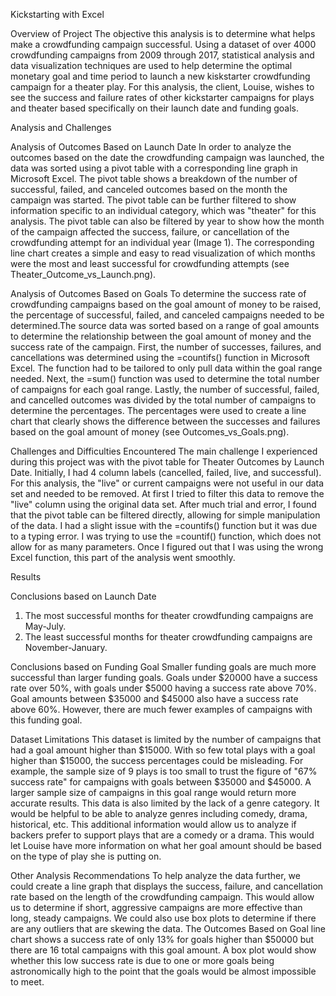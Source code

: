 Kickstarting with Excel

Overview of Project
  The objective this analysis is to determine what helps make a crowdfunding campaign successful. Using a dataset of over 4000 crowdfunding campaigns from 2009 through 2017, statistical analysis and data visualization techniques are used to help determine the optimal monetary goal and time period to launch a new kiskstarter crowdfunding campaign for a theater play. For this analysis, the client, Louise, wishes to see the success and failure rates of other kickstarter campaigns for plays and theater based specifically on their launch date and funding goals.

Analysis and Challenges

Analysis of Outcomes Based on Launch Date
  In order to analyze the outcomes based on the date the crowdfunding campaign was launched, the data was sorted using a pivot table with a corresponding line graph in Microsoft Excel. The pivot table shows a breakdown of the number of successful, failed, and canceled outcomes based on the month the campaign was started. The pivot table can be further filtered to show information specific to an individual category, which was "theater" for this analysis. The pivot table can also be filtered by year to show how the month of the campaign affected the success, failure, or cancellation of the crowdfunding attempt for an individual year (Image 1). The corresponding line chart creates a simple and easy to read visualization of which months were the most and least successful for crowdfunding attempts (see Theater_Outcome_vs_Launch.png).

Analysis of Outcomes Based on Goals
  To determine the success rate of crowdfunding campaigns based on the goal amount of money to be raised, the percentage of successful, failed, and canceled campaigns needed to be determined.The source data was sorted based on a range of goal amounts to determine the relationship between the goal amount of money and the success rate of the campaign. First, the number of successes, failures, and cancellations was determined using the =countifs() function in Microsoft Excel. The function had to be tailored to only pull data within the goal range needed. Next, the =sum() function was used to determine the total number of campaigns for each goal range. Lastly, the number of successful, failed, and cancelled outcomes was divided by the total number of campaigns to determine the percentages. The percentages were used to create a line chart that clearly shows the difference between the successes and failures based on the goal amount of money (see Outcomes_vs_Goals.png).

Challenges and Difficulties Encountered
  The main challenge I experienced during this project was with the pivot table for Theater Outcomes by Launch Date. Initially, I had 4 column labels (cancelled, failed, live, and successful). For this analysis, the "live" or current campaigns were not useful in our data set and needed to be removed. At first I tried to filter this data to remove the "live" column using the original data set. After much trial and error, I found that the pivot table can be filtered directly, allowing for simple manipulation of the data. I had a slight issue with the =countifs() function but it was due to a typing error. I was trying to use the =countif() function, which does not allow for as many parameters. Once I figured out that I was using the wrong Excel function, this part of the analysis went smoothly.

Results

Conclusions based on Launch Date
 1. The most successful months for theater crowdfunding campaigns are May-July.
 2. The least successful months for theater crowdfunding campaigns are November-January.
 
Conclusions based on Funding Goal 
  Smaller funding goals are much more successful than larger funding goals. Goals under $20000 have a success rate over 50%, with goals under $5000 having a success rate above 70%. Goal amounts between $35000 and $45000 also have a success rate above 60%. However, there are much fewer examples of campaigns with this funding goal.

Dataset Limitations 
  This dataset is limited by the number of campaigns that had a goal amount higher than $15000. With so few total plays with a goal higher than $15000, the success percentages could be misleading. For example, the sample size of 9 plays is too small to trust the figure of "67% success rate" for campaigns with goals between $35000 and $45000. A larger sample size of campaigns in this goal range would return more accurate results. 
  This data is also limited by the lack of a genre category. It would be helpful to be able to analyze genres including comedy, drama, historical, etc. This additional information would allow us to analyze if backers prefer to support plays that are a comedy or a drama. This would let Louise have more information on what her goal amount should be based on the type of play she is putting on.

Other Analysis Recommendations 
  To help analyze the data further, we could create a line graph that displays the success, failure, and cancellation rate based on the length of the crowdfunding campaign. This would allow us to determine if short, aggressive campaigns are more effective than long, steady campaigns. We could also use box plots to determine if there are any outliers that are skewing the data. The Outcomes Based on Goal line chart shows a success rate of only 13% for goals higher than $50000 but there are 16 total campaigns with this goal amount. A box plot would show whether this low success rate is due to one or more goals being astronomically high to the point that the goals would be almost impossible to meet.
